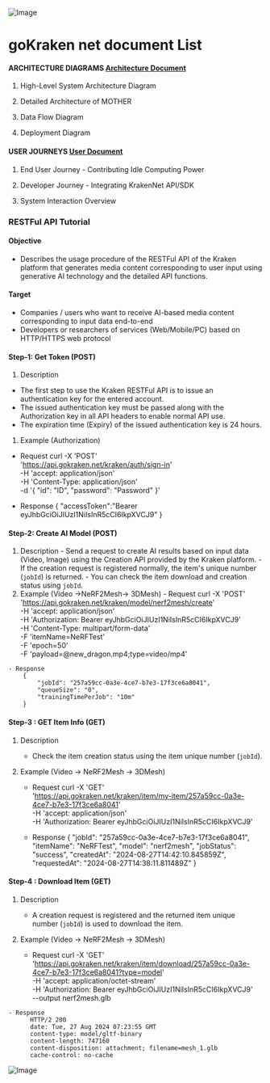 ![Image](./logo_001.PNG)
# goKraken net document List


#### ARCHITECTURE DIAGRAMS [Architecture Document](./KrakenNet_Architecture_Digrams_(v.0.1).pdf)

  1. High-Level System Architecture Diagram

  1. Detailed Architecture of MOTHER

  1. Data Flow Diagram

  1. Deployment Diagram


#### USER JOURNEYS [User Document](./KrakenNet_User_Journeys_(v.0.1).pdf)

  1. End User Journey - Contributing Idle Computing Power

  1. Developer Journey - Integrating KrakenNet API/SDK

  1. System Interaction Overview


### RESTFul API Tutorial
#### Objective
  - Describes the usage procedure of the RESTFul API of the Kraken platform that generates media content corresponding to user input using generative AI technology and the detailed API functions.

#### Target
  - Companies / users who want to receive AI-based media content corresponding to input data end-to-end
  - Developers or researchers of services (Web/Mobile/PC) based on HTTP/HTTPS web protocol


#### Step-1: Get Token (POST)
1. Description
  - The first step to use the Kraken RESTFul API is to issue an authentication key for the entered account.
  - The issued authentication key must be passed along with the Authorization key in all API headers to enable normal API use.
  - The expiration time (Expiry) of the issued authentication key is 24 hours.
1. Example (Authorization)
  - Request
        curl -X 'POST' \
          'https://api.gokraken.net/kraken/auth/sign-in' \
          -H 'accept: application/json' \
          -H 'Content-Type: application/json' \
          -d '{
          "id": "ID",
          "password": "Password"
        }'
    
  - Response
      {
        "accessToken":"Bearer eyJhbGciOiJIUzI1NiIsInR5cCI6IkpXVCJ9"
      }

#### Step-2: Create AI Model (POST)
  1.  Description
    - Send a request to create AI results based on input data (Video, Image) using the Creation API provided by the Kraken platform.
    - If the creation request is registered normally, the item's unique number (`jobId`) is returned.
    - You can check the item download and creation status using `jobId`.
  1. Example (Video →NeRF2Mesh→ 3DMesh)
    - Request
      curl -X 'POST' \
        'https://api.gokraken.net/kraken/model/nerf2mesh/create' \
        -H 'accept: application/json' \
        -H 'Authorization: Bearer eyJhbGciOiJIUzI1NiIsInR5cCI6IkpXVCJ9' \
        -H 'Content-Type: multipart/form-data' \
        -F 'itemName=NeRFTest' \
        -F 'epoch=50' \
        -F 'payload=@new_dragon.mp4;type=video/mp4'
      
    - Response
        {
            "jobId": "257a59cc-0a3e-4ce7-b7e3-17f3ce6a8041",
            "queueSize": "0",
            "trainingTimePerJob": "10m"
        }
        
#### Step-3 : GET Item Info (GET)
   1. Description
      - Check the item creation status using the item unique number (`jobId`).

   1. Example (Video → NeRF2Mesh → 3DMesh)
      - Request
        curl -X 'GET' \
         'https://api.gokraken.net/kraken/item/my-item/257a59cc-0a3e-4ce7-b7e3-17f3ce6a8041' \
         -H 'accept: application/json' \
         -H 'Authorization: Bearer eyJhbGciOiJIUzI1NiIsInR5cCI6IkpXVCJ9'
        
      - Response
          {
           "jobId": "257a59cc-0a3e-4ce7-b7e3-17f3ce6a8041",
           "itemName": "NeRFTest",
           "model": "nerf2mesh",
           "jobStatus": "success",
           "createdAt": "2024-08-27T14:42:10.845859Z",
           "requestedAt": "2024-08-27T14:38:11.811489Z"
          }


#### Step-4 : Download Item (GET)
  1. Description
      - A creation request is registered and the returned item unique number (`jobId`) is used to download the item.

  1. Example (Video → NeRF2Mesh → 3DMesh)
      - Request
          curl -X 'GET' \
           'https://api.gokraken.net/kraken/item/download/257a59cc-0a3e-4ce7-b7e3-17f3ce6a8041?type=model' \
           -H 'accept: application/octet-stream' \
           -H 'Authorization: Bearer eyJhbGciOiJIUzI1NiIsInR5cCI6IkpXVCJ9' \
           --output nerf2mesh.glb
        
    - Response
          HTTP/2 200
          date: Tue, 27 Aug 2024 07:23:55 GMT
          content-type: model/gltf-binary
          content-length: 747160
          content-disposition: attachment; filename=mesh_1.glb
          cache-control: no-cache
    
![Image](./20241001_KrakenNet(v.2.4)_1.png)


